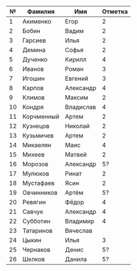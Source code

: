 
| №  | Фамилия       | Имя       | Отметка | 
|----|---------------|-----------|-----|
| 1  | Акименко      | Егор      | 2   |         
| 2  | Бобин         | Вадим     | 2   |          
| 3  | Гарсиев       | Илья      | 2   |          
| 4  | Демина        | Софья     | 2   |        
| 5  | Дученко       | Кирилл    | 4   |         
| 6  | Иванов        | Роман     | 3   |         
| 7  | Игошин        | Евгений   | 3   |          
| 8  | Карпов        | Александр | 4   |         
| 9  | Климов        | Максим    | 2   |          
| 10 | Кондря        | Владислав | 4   |          
| 11 | Корчменный    | Артем     | 2   |       
| 12 | Кузнецов      | Николай   | 2   |         
| 13 | Кузьмичев     | Артем     | 2   |      
| 14 | Микаелян      | Маис      | 4   |     
| 15 | Михеев        | Матвей    | 2   | 
| 16 | Морозов       | Александр | 5?  |       
| 17 | Мулюков       | Ринат     | 2   |      
| 18 | Мустафаев     | Ясин      | 2   |    
| 19 | Овчинников    | Артём     | 5?  |     
| 20 | Ревягин       | Фёдор     | 4   |        
| 21 | Савчук        | Александр | 4   |        
| 22 | Субботин      | Владимир  | 4   |       
| 23 | Татаринов     | Вячеслав  |     |   
| 24 | Цыкин         | Илья      | 3   |  
| 25 | Чернаков      | Денис     | 5?  |     
| 26 | Шелков        | Данила    | 5?  |     

